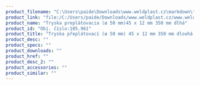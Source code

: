 ```yaml
---
product_filename: "C:\Users\paide\Downloads\www.weldplast.cz\markdown\tryska-preplatovaci-o-50-mm-45-x-12-mm-350-mm-dlouha.md"
product_link: "file:/C:/Users/paide/Downloads/www.weldplast.cz/www.weldplast.cz/sk/tryska-preplatovaci-o-50-mm-45-x-12-mm-350-mm-dlouha"
product_name: "Tryska preplátovacia (ø 50 mm)45 x 12 mm 350 mm dlhá"
product_id: "Obj. číslo:105.961"
product_title: "Tryska přeplátovací (ø 50 mm) 45 x 12 mm 350 mm dlouhá | Weldplast"
product_desc: ""
product_specs: ""
product_downloads: ""
product_href: ""
product_desc_2: ""
product_accessories: ""
product_similar: ""
---
```


